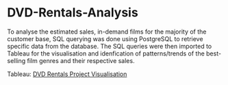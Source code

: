 # DVD-Rentals-Analysis
To analyse the estimated sales, in-demand films for the majority of the customer base, SQL querying was done using PostgreSQL to retrieve specific data from the database. The SQL queries were then imported to Tableau for the visualisation and idenfication of patterns/trends of the best-selling film genres and their respective sales.

Tableau: [DVD Rentals Project Visualisation](https://public.tableau.com/views/DVDRentalsVisualisation/popular_genres?:language=en-GB&:display_count=n&:origin=viz_share_link)
